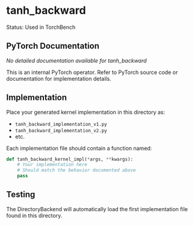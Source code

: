 # tanh_backward

Status: Used in TorchBench

## PyTorch Documentation

*No detailed documentation available for tanh_backward*

This is an internal PyTorch operator. Refer to PyTorch source code or documentation for implementation details.

## Implementation

Place your generated kernel implementation in this directory as:
- `tanh_backward_implementation_v1.py`
- `tanh_backward_implementation_v2.py`
- etc.

Each implementation file should contain a function named:
```python
def tanh_backward_kernel_impl(*args, **kwargs):
    # Your implementation here
    # Should match the behavior documented above
    pass
```

## Testing

The DirectoryBackend will automatically load the first implementation file found in this directory.

